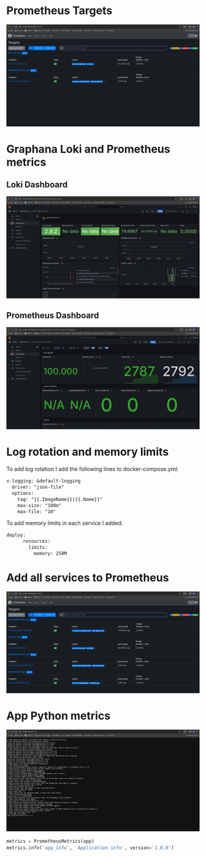 # Prometheus Targets

![](res/prometheus_targets.png)

# Graphana Loki and Prometheus metrics

## Loki Dashboard

![](res/loki_dashboard.png)

## Prometheus Dashboard

![](res/prometheus_dashboard.png)

# Log rotation and memory limits

To add log rotation I add the following lines to docker-compose.yml:

```
x-logging: &default-logging
  driver: "json-file"
  options:
    tag: "{{.ImageName}}|{{.Name}}"
    max-size: "100m"
    max-file: "10"
```

To add memory limits in each service I added:
```
deploy:
      resources:
        limits:
          memory: 250M
```

# Add all services to Prometheus

![](res/prometheus_all.png)

# App Python metrics

![](res/app_python_metrics.png)

```python
metrics = PrometheusMetrics(app)
metrics.info('app_info', 'Application info', version='2.0.0')
```
